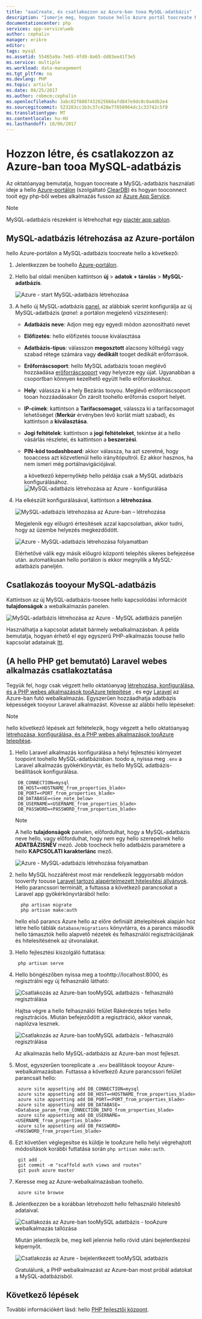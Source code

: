 ```yaml
---
title: "aaaCreate, és csatlakozzon az Azure-ban tooa MySQL-adatbázis"
description: "Ismerje meg, hogyan toouse hello Azure portál toocreate MySQL-adatbázis, és ezután csatlakoztassa tooit egy PHP webalkalmazást az Azure-ban."
documentationcenter: php
services: app-service\web
author: cephalin
manager: erikre
editor: 
tags: mysql
ms.assetid: 55465a9a-7e65-4fd9-8a65-dd83ee41f3e5
ms.service: multiple
ms.workload: data-management
ms.tgt_pltfrm: na
ms.devlang: PHP
ms.topic: article
ms.date: 04/25/2017
ms.author: robmcm;cephalin
ms.openlocfilehash: 3abc02f8887432625666afd847e9dc0c0a4db2e4
ms.sourcegitcommit: 523283cc1b3c37c428e77850964dc1c33742c5f0
ms.translationtype: MT
ms.contentlocale: hu-HU
ms.lasthandoff: 10/06/2017
---
```

# <a name="create-and-connect-tooa-mysql-database-in-azure"></a>Hozzon létre, és csatlakozzon az Azure-ban tooa MySQL-adatbázis
Az oktatóanyag bemutatja, hogyan toocreate a MySQL-adatbázis használati ideje a hello [Azure-portálon](https://portal.azure.com) (szolgáltató [ClearDB](http://www.cleardb.com/)) és hogyan tooconnect tooit egy php-ből webes alkalmazás fusson az [Azure App Service](app-service/app-service-value-prop-what-is.md).

> [!NOTE]
> MySQL-adatbázis részeként is létrehozhat egy [piactér app sablon](app-service-web/app-service-web-create-web-app-from-marketplace.md).
>
>

## <a name="create-a-mysql-database-in-azure-portal"></a>MySQL-adatbázis létrehozása az Azure-portálon
hello Azure-portálon a MySQL-adatbázis toocreate hello a következő:

1. Jelentkezzen be toohello [Azure-portálon](https://portal.azure.com).
2. Hello bal oldali menüben kattintson **új** > **adatok + tárolás** > **MySQL-adatbázis**.

    ![Azure - start MySQL-adatbázis létrehozása](./media/store-php-create-mysql-database/create-db-1-start.png)
3. A hello új MySQL-adatbázis [panel](azure-portal-overview.md), az alábbiak szerint konfigurálja az új MySQL-adatbázis (*panel*: a portálon megjelenő vízszintesen):

   * **Adatbázis neve**: Adjon meg egy egyedi módon azonosítható nevet
   * **Előfizetés**: hello előfizetés toouse kiválasztása
   * **Adatbázis-típus**: válasszon **megosztott** alacsony költségű vagy szabad rétege számára vagy **dedikált** tooget dedikált erőforrások.
   * **Erőforráscsoport**: hello MySQL adatbázis tooan meglévő hozzáadása [erőforráscsoport](azure-resource-manager/resource-group-overview.md) vagy helyezze egy újat. Ugyanabban a csoportban könnyen kezelhető együtt hello erőforrásokhoz.
   * **Hely**: válassza ki a hely Bezárás tooyou. Meglévő erőforráscsoport tooan hozzáadásakor Ön zárolt toohello erőforrás csoport helyét.
   * **IP-címek**: kattintson a **Tarifacsomagot**, válassza ki a tarifacsomagot lehetőséget (**Merkúr** érvényben lévő korlát miatt szabad), és kattintson a **kiválasztása**.
   * **Jogi feltételek**: kattintson a **jogi feltételeket**, tekintse át a hello vásárlás részletei, és kattintson a **beszerzési**.
   * **PIN-kód toodashboard**: akkor válassza, ha azt szeretné, hogy tooaccess azt közvetlenül hello irányítópultról. Ez akkor hasznos, ha nem ismeri még portálnavigációjával.

     a következő képernyőkép hello példája csak a MySQL adatbázis konfigurálásához.  
     ![MySQL-adatbázis létrehozása az Azure - konfigurálása](./media/store-php-create-mysql-database/create-db-2-configure.png)
4. Ha elkészült konfigurálásával, kattintson a **létrehozása**.

    ![MySQL-adatbázis létrehozása az Azure-ban – létrehozása](./media/store-php-create-mysql-database/create-db-3-create.png)

    Megjelenik egy előugró értesítések azzal kapcsolatban, akkor tudni, hogy az üzembe helyezés megkezdődött.

    ![Azure - MySQL-adatbázis létrehozása folyamatban](./media/store-php-create-mysql-database/create-db-4-started-status.png)

    Elérhetővé válik egy másik előugró központi telepítés sikeres befejezése után. automatikusan hello portálon is ekkor megnyílik a MySQL-adatbázis paneljén.

<a name="connect"></a>

## <a name="connect-tooyour-mysql-database"></a>Csatlakozás tooyour MySQL-adatbázis
Kattintson az új MySQL-adatbázis-toosee hello kapcsolódási információt **tulajdonságok** a webalkalmazás panelen.

![MySQL-adatbázis létrehozása az Azure - MySQL adatbázis paneljén](./media/store-php-create-mysql-database/create-db-5-finished-db-blade.png)

Használhatja a kapcsolat adatait bármely webalkalmazásban. A példa bemutatja, hogyan érhető el egy egyszerű PHP-alkalmazás toouse hello kapcsolat adatainak [Itt](https://github.com/WindowsAzure/azure-sdk-for-php-samples/tree/master/tasklist-mysql).

## <a name="connect-a-laravel-web-app-from-hello-php-get-started-tutorial"></a>(A hello PHP get bemutató) Laravel webes alkalmazás csatlakoztatása
Tegyük fel, hogy csak végzett hello oktatóanyag [létrehozása, konfigurálása, és a PHP webes alkalmazások tooAzure telepítése](app-service-web/app-service-web-php-get-started.md) , és egy [Laravel](https://www.laravel.com/) az Azure-ban futó webalkalmazás. Egyszerűen hozzáadhatja adatbázis képességek tooyour Laravel alkalmazást. Kövesse az alábbi hello lépéseket:

> [!NOTE]
> hello következő lépések azt feltételezik, hogy végzett a hello oktatóanyag [létrehozása, konfigurálása, és a PHP webes alkalmazások tooAzure telepítése](app-service-web/app-service-web-php-get-started.md).
>
>

1. Hello Laravel alkalmazás konfigurálása a helyi fejlesztési környezet toopoint toohello MySQL-adatbázisban. toodo a, nyissa meg `.env` a Laravel alkalmazás gyökérkönyvtár, és hello MySQL adatbázis-beállítások konfigurálása.

        DB_CONNECTION=mysql
        DB_HOST=<HOSTNAME_from_properties_blade>
        DB_PORT=<PORT_from_properties_blade>
        DB_DATABASE=<see_note_below>
        DB_USERNAME=<USERNAME_from_properties_blade>
        DB_PASSWORD=<PASSWORD_from_properties_blade>

   > [!NOTE]
   > A hello **tulajdonságok** panelen, előfordulhat, hogy a MySQL-adatbázis neve hello, vagy előfordulhat, hogy nem egy hello szerepelnek hello **ADATBÁZISNÉV** mező. Jobb toocheck hello adatbázis paramétere a hello **KAPCSOLATI karakterlánc** mező.    
   >
   > ![Azure - MySQL-adatbázis létrehozása folyamatban](./media/store-php-create-mysql-database/connect-db-1-database-name.png)
   >
   >
2. hello MySQL hozzáférést most már rendelkezik leggyorsabb módon tooverify toouse [Laravel tartozó alapértelmezett hitelesítési állványok](https://laravel.com/docs/5.2/authentication#authentication-quickstart).
   Hello parancssori terminált, a futtassa a következő parancsokat a Laravel app gyökérkönyvtárából hello:

         php artisan migrate
         php artisan make:auth

    hello első parancs Azure hello az előre definiált áttelepítések alapján hoz létre hello táblák `database/migrations` könyvtárra, és a parancs második hello támasztók hello alapvető nézetek és felhasználói regisztrációjának és hitelesítésének az útvonalakat.
3. Hello fejlesztési kiszolgáló futtatása:

        php artisan serve
4. Hello böngészőben nyissa meg a toohttp://localhost:8000, és regisztrálni egy új felhasználó látható:

    ![Csatlakozás az Azure-ban tooMySQL adatbázis - felhasználó regisztrálása](./media/store-php-create-mysql-database/connect-db-2-development-server.png)

    Hajtsa végre a hello felhasználói felület Rákérdezés teljes hello regisztrációs. Miután befejeződött a regisztráció, akkor vannak, naplózva lesznek.

    ![Csatlakozás az Azure-ban tooMySQL adatbázis - felhasználó regisztrálása](./media/store-php-create-mysql-database/connect-db-3-registered-user.png)

    Az alkalmazás hello MySQL-adatbázis az Azure-ban most fejleszt.
5. Most, egyszerűen tooreplicate a `.env` beállítások tooyour Azure-webalkalmazásban. Futtassa a következő Azure parancssori felület parancsait hello:

        azure site appsetting add DB_CONNECTION=mysql
        azure site appsetting add DB_HOST=<HOSTNAME_from_properties_blade>
        azure site appsetting add DB_PORT=<PORT_from_properties_blade>
        azure site appsetting add DB_DATABASE=<Database_param_from_CONNECTION_INFO_from_properties_blade>
        azure site appsetting add DB_USERNAME=<USERNAME_from_properties_blade>
        azure site appsetting add DB_PASSWORD=<PASSWORD_from_properties_blade>

6. Ezt követően véglegesítse és küldje le tooAzure hello helyi végrehajtott módosítások korábbi futtatása során `php artisan make:auth`.

        git add .
        git commit -m "scaffold auth views and routes"
        git push azure master
7. Keresse meg az Azure-webalkalmazásban toohello.

        azure site browse
8. Jelentkezzen be a korábban létrehozott hello felhasználó hitelesítő adataival.

    ![Csatlakozás az Azure-ban tooMySQL adatbázis - tooAzure webalkalmazás tallózása](./media/store-php-create-mysql-database/connect-db-4-browse-azure-webapp.png)

    Miután jelentkezik be, meg kell jelennie hello rövid utáni bejelentkezési képernyőt.

    ![Csatlakozás az Azure - bejelentkezett tooMySQL adatbázis](./media/store-php-create-mysql-database/connect-db-5-logged-in.png)

    Gratulálunk, a PHP webalkalmazást az Azure-ban most próbál adatokat a MySQL-adatbázisból.

## <a name="next-steps"></a>Következő lépések
További információkért lásd: hello [PHP fejlesztői központ](/develop/php/).
